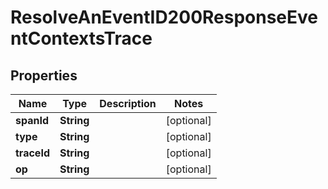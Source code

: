

# ResolveAnEventID200ResponseEventContextsTrace


## Properties

| Name | Type | Description | Notes |
|------------ | ------------- | ------------- | -------------|
|**spanId** | **String** |  |  [optional] |
|**type** | **String** |  |  [optional] |
|**traceId** | **String** |  |  [optional] |
|**op** | **String** |  |  [optional] |



